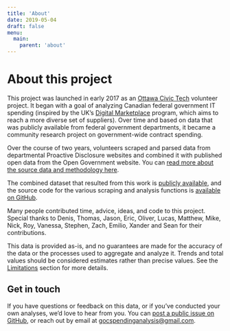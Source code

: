 ```yaml
---
title: 'About'
date: 2019-05-04
draft: false
menu: 
  main:
    parent: 'about'
---
```


# About this project

This project was launched in early 2017 as an [Ottawa Civic Tech](http://ottawacivictech.ca/) volunteer project. It began with a goal of analyzing Canadian federal government IT spending (inspired by the UK’s [Digital Marketplace](https://gds.blog.gov.uk/2016/08/19/making-digital-services-better-by-engaging-a-diverse-range-of-suppliers/) program, which aims to reach a more diverse set of suppliers). Over time and based on data that was publicly available from federal government departments, it became a community research project on government-wide contract spending.

Over the course of two years, volunteers scraped and parsed data from departmental Proactive Disclosure websites and combined it with published open data from the Open Government website. You can [read more about the source data and methodology here](/methodology/).

The combined dataset that resulted from this work is [publicly available](/download/), and the source code for the various scraping and analysis functions is [available on GitHub](https://github.com/GoC-Spending/). 

Many people contributed time, advice, ideas, and code to this project. Special thanks to Denis, Thomas, Jason, Eric, Oliver, Lucas, Matthew, Mike, Nick, Roy, Vanessa, Stephen, Zach, Emilio, Xander and Sean for their contributions.

This data is provided as-is, and no guarantees are made for the accuracy of the data or the processes used to aggregate and analyze it. Trends and total values should be considered estimates rather than precise values. See the [Limitations](/methodology/#limitations-and-assumptions) section for more details.

## Get in touch

If you have questions or feedback on this data, or if you’ve conducted your own analyses, we’d love to hear from you. You can [post a public issue on GitHub](https://github.com/GoC-Spending/GoC-Spending), or reach out by email at <gocspendinganalysis@gmail.com>.

